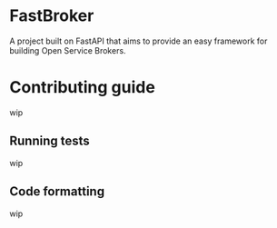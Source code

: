 FastBroker
==========

A project built on FastAPI that aims to provide an easy framework for building Open Service Brokers.

Contributing guide
==================
wip

Running tests
-------------
wip

Code formatting
---------------
wip
